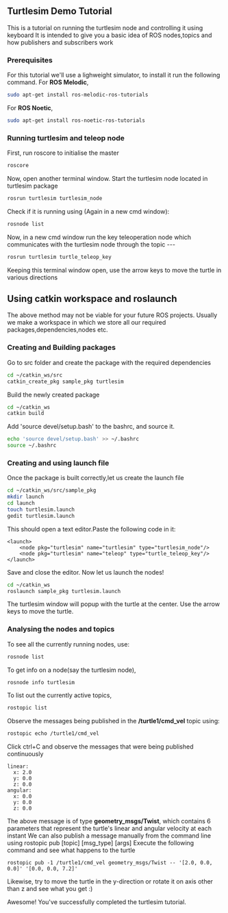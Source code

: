 ## Turtlesim Demo Tutorial
This is a tutorial on running the turtlesim node and controlling it using keyboard
It is intended to give you a basic idea of ROS nodes,topics and how publishers and subscribers work

### Prerequisites
For this tutorial we'll use a lighweight simulator, to install it run the following command.
For **ROS Melodic**,
```sh
sudo apt-get install ros-melodic-ros-tutorials
```
For **ROS Noetic**,
```sh
sudo apt-get install ros-noetic-ros-tutorials
```
### Running turtlesim and teleop node
First, run roscore to initialise the master
```sh
roscore
```
Now, open another terminal window.
Start the turtlesim node located in turtlesim package
```sh
rosrun turtlesim turtlesim_node
```
Check if it is running using (Again in a new cmd window):
```sh
rosnode list
```
Now, in a new cmd window run the key teleoperation node which communicates with the turtlesim node through the topic ---
```sh
rosrun turtlesim turtle_teleop_key
```
Keeping this terminal window open, use the arrow keys to move the turtle in various directions

## Using catkin workspace and roslaunch
The above method may not be viable for your future ROS projects. Usually we make a workspace in which we store all our required packages,dependencies,nodes etc. 
### Creating and Building packages
Go to src folder and create the package with the required dependencies
```sh
cd ~/catkin_ws/src
catkin_create_pkg sample_pkg turtlesim
```
Build the newly created package
```sh
cd ~/catkin_ws
catkin build
```
Add 'source devel/setup.bash' to the bashrc, and source it.
```sh
echo 'source devel/setup.bash' >> ~/.bashrc
source ~/.bashrc
```
### Creating and using launch file
Once the package is built correctly,let us create the launch file
```sh
cd ~/catkin_ws/src/sample_pkg
mkdir launch
cd launch
touch turtlesim.launch
gedit turtlesim.launch
```
This should open a text editor.Paste the following code in it:
```
<launch>
	<node pkg="turtlesim" name="turtlesim" type="turtlesim_node"/>
	<node pkg="turtlesim" name="teleop" type="turtle_teleop_key"/>
</launch>
```
Save and close the editor.
Now let us launch the nodes!
```sh
cd ~/catkin_ws
roslaunch sample_pkg turtlesim.launch
```
The turtlesim window will popup with the turtle at the center. Use the arrow keys to move the turtle.
### Analysing the nodes and topics
To see all the currently running nodes, use:
```sh
rosnode list
```
To get info on a node(say the turtlesim node),
```sh
rosnode info turtlesim
```
To list out the currently active topics,
```sh
rostopic list
```
Observe the messages being published in the **/turtle1/cmd_vel** topic using:
```sh
rostopic echo /turtle1/cmd_vel
```
Click ctrl+C and observe the messages that were being published continuously
```
linear: 
  x: 2.0
  y: 0.0
  z: 0.0
angular: 
  x: 0.0
  y: 0.0
  z: 0.0
```
The above message is of type **geometry_msgs/Twist**, which contains 6 parameters that represent the turtle's linear and angular velocity at each instant
We can also publish a message manually from the command line using rostopic pub [topic] [msg_type] [args]
Execute the following command and see what happens to the turtle
```
rostopic pub -1 /turtle1/cmd_vel geometry_msgs/Twist -- '[2.0, 0.0, 0.0]' '[0.0, 0.0, 7.2]'
```
Likewise, try to move the turtle in the y-direction or rotate it on axis other than z and see what you get :)

Awesome! You've successfully completed the turtlesim tutorial.